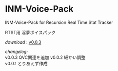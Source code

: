 # INM-Voice-Pack  
INM-Voice-Pack for Recursion Real Time Stat Tracker  

RTST用 淫夢ボイスパック

*download* : [v0.0.3](https://drive.google.com/file/d/0B7rnPnz858Q8WkhHZU5CMkdLN0k/view?usp=sharing)

*changelog:*  
v0.0.3 QVC関連を追加
v0.0.2 細かい調整  
v0.0.1 とりあえず作成  